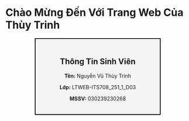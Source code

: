 <html lang="vi" >
<head>
    <meta charset="UTF-8">
    <meta name="viewport" content="width=device-width, initial-scale=1.0">
    <title>Bài tập LTW</title>
</head>
<body>
    <h1>Chào Mừng Đến Với Trang Web Của Thùy Trinh</h1>
    <div style="border: 2px solid #000; padding: 20px; width: 300px; margin: 0 auto; text-align: center; background-color: #f4f4f4;">
        <h2>Thông Tin Sinh Viên</h2>
        <p><strong>Tên:</strong> Nguyễn Vũ Thùy Trinh</p>
        <p><strong>Lớp:</strong> LTWEB-ITS708_251_1_D03</p>
        <p><strong>MSSV:</strong> 030239230268</p>
    </div>
</body>
</html>
